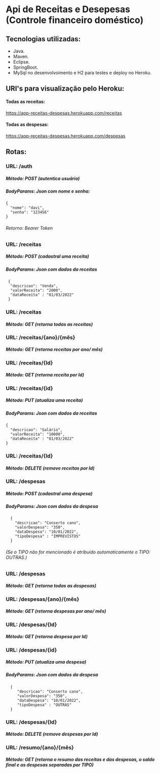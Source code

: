 # Api de Receitas e Desepesas (Controle financeiro doméstico)
## Tecnologias utilizadas:

-  Java.
-  Maven.
-  Eclipse.
-  SpringBoot.
-  MySql no desenvolvoimento e H2 para testes e deploy no Heroku.

## URI's para visualização pelo Heroku:

#### Todas as receitas:
https://app-receitas-despesas.herokuapp.com/receitas

#### Todas as despesas:
https://app-receitas-despesas.herokuapp.com/despesas



## Rotas:

### URL:  /auth 
    
##### Método: POST (autentica usuário)
##### BodyParams: Json com nome e senha: 	 
                                       
    {
      "nome": "davi",
      "senha": "123456"
    }   
###### Retorno: Bearer Token

### URL: /receitas
   
##### Método: POST (cadastral uma receita)
##### BodyParams: Json com dados da receitas 	 
    
     {
      "descricao": "Venda",
      "valorReceita": "2000",
      "dataReceita" : "01/03/2022"
     }
     
 
### URL: /receitas
##### Método: GET (retorna todas as receitas)

### URL: /receitas/{ano}/{mês}
##### Método: GET (retorna receitas por ano/ mês)

### URL: /receitas/{Id}
##### Método: GET (retorna receita por Id)

### URL: /receitas/{id}
##### Método: PUT (atualiza uma receita)
##### BodyParams: Json com dados da receitas 	 
  
    {
      "descricao": "Salário",
      "valorReceita": "10000",
      "dataReceita" : "01/03/2022"
    }

### URL: /receitas/{Id}
##### Método: DELETE (remove receitas por Id)

### URL: /despesas

##### Método: POST (cadastral uma despesa)
##### BodyParams: Json com dados da despesa 	
  
      {
        "descricao": "Conserto cano",
        "valorDespesa": "350",
        "dataDespesa": "10/01/2022",
        "tipoDespesa" : "IMPREVISTOS"
      }
   
###### (Se o TIPO não for mencionado é atribuído automaticamente o TIPO: OUTRAS.)

### URL: /despesas
##### Método: GET (retorna todas as despesas)

### URL: /despesas/{ano}/{mês}
##### Método: GET (retorna despesas por ano/ mês)

### URL: /despesas/{Id}
##### Método: GET (retorna despesa por Id)

### URL: /despesas/{id}
##### Método: PUT (atualiza uma despesa)
##### BodyParams: Json com dados da despesa 	 

      {
         "descricao": "Conserto cano",
         "valorDespesa": "350",
         "dataDespesa": "10/01/2022",
         "tipoDespesa" : "OUTRAS"
      }

### URL: /despesas/{Id}
##### Método: DELETE (remove despesas por Id)


### URL: /resumo/{ano}/{mês}
##### Método: GET (retorna o resumo das receitas e das despesas, o saldo final e as despesas separadas por TIPO)




     
     



